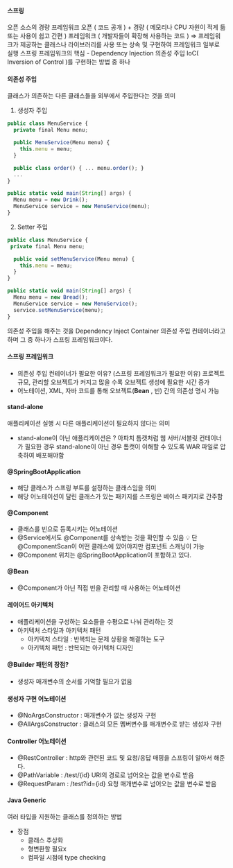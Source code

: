 #### 스프링
  오픈 소스의 경량 프레임워크
  오픈 ( 코드 공개 ) + 경량 ( 메모리나 CPU 자원이 적게 듦 또는 사용이 쉽고 간편 )
  프레임워크 ( 개발자들이 확장해 사용하는 코드 )
  ⇒ 프레임워크가 제공하는 클래스나 라이브러리를 사용 또는 상속 및 구현하여 프레임워크 일부로 실행
  스프링 프레임워크의 핵심 - Dependency Injection 의존성 주입
  IoC( Inversion of Control )를 구현하는 방법 중 하나

#### 의존성 주입
  클래스가 의존하는 다른 클래스들을 외부에서 주입한다는 것을 의미

  1. 생성자 주입

  ```jsx
  public class MenuService {
    private final Menu menu;

    public MenuService(Menu menu) {
      this.menu = menu;
    }

    public class order() { ... menu.order(); }
    ...
  }

  public static void main(String[] args) {
    Menu menu = new Drink();
    MenuService service = new MenuService(menu);
  }
  ```

  2. Setter 주입

  ```jsx
  public class MenuService {
   private final Menu menu;

    public void setMenuService(Menu menu) {
      this.menu = menu;
    }
  }

  public static void main(String[] args) {
    Menu menu = new Bread();
    MenuService service = new MenuService();
    service.setMenuService(menu);
  }
  ```
  의존성 주입을 해주는 것을 Dependency Inject Container 의존성 주입 컨테이너라고 하며 그 중 하나가 스프링 프레임워크이다.

#### 스프링 프레임워크
- 의존성 주입 컨테이너가 필요한 이유? (스프링 프레임워크가 필요한 이유)
    프로젝트 규모, 관리할 오브젝트가 커지고 많을 수록 오브젝트 생성에 필요한 시간 증가
- 어노테이션, XML, 자바 코드를 통해 오브젝트(**Bean** , 빈) 간의 의존성 명시 가능

#### stand-alone
애플리케이션 실행 시 다른 애플리케이션이 필요하지 않다는 의미
- stand-alone이 아닌 애플리케이션은 ? 아파치 톰캣처럼 웹 서버/서블릿 컨테이너가 필요한 경우
    stand-alone이 아닌 경우 톰캣이 이해할 수 있도록 WAR 파일로 압축하여 배포해야함

#### @SpringBootApplication
- 해당 클래스가 스프링 부트를 설정하는 클래스임을 의미
- 해당 어노테이션이 달린 클래스가 있는 패키지를 스프링은 베이스 패키지로 간주함

#### @Component
- 클래스를 빈으로 등록시키는 어노테이션
- @Service에서도 @Component를 상속받는 것을 확인할 수 있음
  💡 단 @ComponentScan이 어떤 클래스에 있어야지만 컴포넌트 스캐닝이 가능
- @Component 위치는 @SpringBootApplication이 포함하고 있다.

#### @Bean
- @Component가 아닌 직접 빈을 관리할 때 사용하는 어노테이션

#### 레이어드 아키텍처
- 애플리케이션을 구성하는 요소들을 수평으로 나눠 관리하는 것
- 아키텍처 스타일과 아키텍처 패턴
  * 아키텍처 스타일 : 반복되는 문제 상황을 해결하는 도구
  * 아키텍처 패턴 : 반복되는 아키텍처 디자인

#### @Builder 패턴의 장점?
- 생성자 매개변수의 순서를 기억할 필요가 없음

#### 생성자 구현 어노테이션
- @NoArgsConstructor : 매개변수가 없는 생성자 구현
- @AllArgsConstructor : 클래스의 모든 멤버변수를 매개변수로 받는 생성자 구현

#### Controller 어노테이션
- @RestController : http와 관련된 코드 및 요청/응답 매핑을 스프링이 알아서 해준다.
- @PathVariable : /test/{id} URI의 경로로 넘어오는 값을 변수로 받음
- @RequestParam : /test?id={id} 요청 매개변수로 넘어오는 값을 변수로 받음

#### Java Generic
여러 타입을 지원하는 클래스를 정의하는 방법
* 장점
  - 클래스 추상화
  - 형변환할 필요x
  - 컴파일 시점에 type checking
